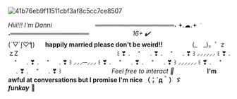 ![41b76eb9f11511cbf3af8c5cc7ce8507](https://github.com/user-attachments/assets/df957c24-2054-48c5-b095-f486393ac1e9)

*Hiii!!! I'm Danni* ‎ ‎ ‎ ‎ ‎ ‎ ‎ ‎ ‎ ‎ ‎ ‎ ‎ ‎‎ ‎ ‎ ‎ ‎ ‎ ‎ ‎ ‎ ‎ ‎ ══════════════════˖  ݁𖥔.☁︎.𖥔 ݁ ˖══════════════════ ‎ ‎ ‎ ‎ ‎ ‎ ‎ ‎ ‎‎ ‎ ‎ ‎ ‎ ‎ ‎ ‎ ‎ ‎ ‎ ‎ ‎ ‎ ‎ ‎ ‎ ‎ *16+ ✔️*
‎ ‎ ‎ ‎ ‎ ‎ ‎‎ ‎ ‎ ‎‎ ‎ ‎ ‎‎ ‎ ‎ ‎ ‎ ‎ ‎ ‎ ‎ ‎ ‎ ‎ ‎ ‎ ‎ ‎ ‎ ‎ ‎ ‎‎ ‎ ‎ ‎‎ ‎ ‎ ‎ ‎ ‎ ‎ ‎ ‎    (´▽`ʃ♡ƪ)‎ ‎ ‎ ‎ ‎ ‎ ‎ ‎ ‎ ‎ ‎ ‎ ‎ ‎ ‎ ‎ ‎ ‎ ‎ ‎ ‎ ‎ ‎ ‎ ‎ ‎ ‎ ‎ ‎ ‎ ‎‎ ‎ ‎**happily married please don't be weird!!** ‎ ‎ ‎ ‎ ‎ ‎ ‎ ‎ ‎ ‎ ‎ ‎ ‎ ‎ ‎ ‎ ‎‎ ‎  ‎ (_　_)。゜zｚZ‎ ‎
‎ ‎ ‎ ‎ ‎ ‎ ‎ ‎ ‎ ‎ ‎ ‎ ‎ ‎‎ ‎ ‎ ‎ ‎ ‎‎ ‎ ‎ ‎‎ ‎ ‎ ‎ ‎ ‎ ‎ ‎ ‎ ‎ ‎ ‎ ‎ ‎ ‎‎ ‎ ‎ ‎‎ ‎ ‎ ‎‎ ‎ ‎ ‎‎ ‎ ‎ ‎‎ ‎ ‎ ‎‎ ‎ ‎ ‎‎ ‎ ꒰ ❣ . 　⁺ 　 . ❣ . 　⁺ 　 . ❣ ꒱ ⸝⸝⸝⸝⸝⸝ ꒰ ❣ . 　⁺ 　 . ❣ . 　⁺ 　 . ❣ ꒱ ⸝⸝⸝─⸝⸝⸝ ꒰ ❣ . 　⁺ 　 . ❣ . 　⁺ 　 . ❣ ꒱ ⸝⸝⸝⸝⸝⸝ ꒰ ❣ . 　⁺ 　 . ❣ . 　⁺ 　 . ❣ ꒱
‎ ‎ ‎ ‎ ‎‎ ‎ ‎ ‎ ‎ ‎ ‎‎ ‎ ‎ ‎‎ ‎ ‎ ‎‎ ‎ ‎ ‎ ‎‎ ‎ ‎ ‎‎ ‎ ‎ ‎ ‎ ‎*Feel free to interact 🪽*‎ ‎ ‎ ‎ ‎ ‎ ‎ ‎ ‎ ‎ ‎ ‎ ‎ ‎ ‎ ‎ ‎ ‎ ‎ **I'm awful at conversations but I promise I'm nice （；´д｀）ゞ**‎ ‎ ‎ ‎ ‎ ‎ ‎ ‎ ‎ ‎ ‎ ‎ ‎ ‎ ‎ ‎ ‎ ‎ *****funkay***** 🦴
